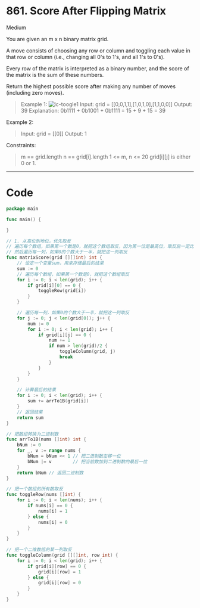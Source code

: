 # 861. Score After Flipping Matrix

Medium

You are given an m x n binary matrix grid.

A move consists of choosing any row or column and toggling each value in that row or column (i.e., changing all 0's to 1's, and all 1's to 0's).

Every row of the matrix is interpreted as a binary number, and the score of the matrix is the sum of these numbers.

Return the highest possible score after making any number of moves (including zero moves).

> Example 1:
![lc-toogle1](https://assets.leetcode.com/uploads/2021/07/23/lc-toogle1.jpg)
Input: grid = [[0,0,1,1],[1,0,1,0],[1,1,0,0]]
Output: 39
Explanation: 0b1111 + 0b1001 + 0b1111 = 15 + 9 + 15 = 39

Example 2:
> Input: grid = [[0]]
Output: 1
 

Constraints:
> m == grid.length
n == grid[i].length
1 <= m, n <= 20
grid[i][j] is either 0 or 1.

---

# Code
```go
package main

func main() {

}

// 1. 从高位到地位，优先取反
// 遍历每个数组，如果第一个数是0，就把这个数组取反，因为第一位是最高位，取反后一定比不取反的大
// 然后遍历每一列，如果0的个数大于一半，就把这一列取反
func matrixScore(grid [][]int) int {
	// 设定一个变量sum，用来存储最后的结果
	sum := 0
	// 遍历每个数组，如果第一个数是0，就把这个数组取反
	for i := 0; i < len(grid); i++ {
		if grid[i][0] == 0 {
			toggleRow(grid[i])
		}
	}

	// 遍历每一列，如果0的个数大于一半，就把这一列取反
	for j := 0; j < len(grid[0]); j++ {
		num := 0
		for i := 0; i < len(grid); i++ {
			if grid[i][j] == 0 {
				num += 1
				if num > len(grid)/2 {
					toggleColumn(grid, j)
					break
				}
			}
		}
	}

	// 计算最后的结果
	for i := 0; i < len(grid); i++ {
		sum += arrTo1B(grid[i])
	}
	// 返回结果
	return sum
}

// 把数组转换为二进制数
func arrTo1B(nums []int) int {
	bNum := 0
	for _, v := range nums {
		bNum = bNum << 1 // 把二进制数左移一位
		bNum |= v        // 把当前数加到二进制数的最后一位
	}
	return bNum // 返回二进制数
}

// 把一个数组的所有数取反
func toggleRow(nums []int) {
	for i := 0; i < len(nums); i++ {
		if nums[i] == 0 {
			nums[i] = 1
		} else {
			nums[i] = 0
		}
	}
}

// 把一个二维数组的某一列取反
func toggleColumn(grid [][]int, row int) {
	for i := 0; i < len(grid); i++ {
		if grid[i][row] == 0 {
			grid[i][row] = 1
		} else {
			grid[i][row] = 0
		}
	}
}
```